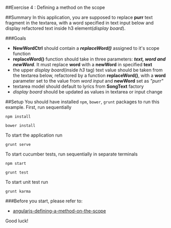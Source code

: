 ##Exercise 4 : Defining a method on the scope

##Summary
In this application, you are supposed to replace **purr** text fragment in the textarea, with a word specified in text input below and display
refactored text inside h3 element(*display board*).

###Goals

* **NewWordCtrl** should contain a ***replaceWord()*** assigned to it's scope function
* **replaceWord()** function should take in three parameters: ***text, word and newWord***. It must replace **word** with a **newWord** in specified **text**
* the upper *display board*(inside *h3* tag) text value should be taken from the textarea below, refactored by a function **replaceWord()**, with a **word** 
parameter set to the value from *word input* and **newWord** set as *"purr"*
* textarea model should default to lyrics from **SongText** factory
* *display board* should be updated as values in textarea or input change


##Setup
You should have installed `npm`, `bower`, `grunt`  packages to run this example. First, run sequentially

```
npm install
```

```
bower install
```

To start the application run

```
grunt serve
```

To start cucumber tests, run sequentially in separate terminals

```
npm start
```

```
grunt test
```

To start unit test run

```
grunt karma
```

###Before you start, please refer to:
* [angularjs-defining-a-method-on-the-scope](https://egghead.io/lessons/angularjs-defining-a-method-on-the-scope)

Good luck!
